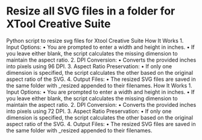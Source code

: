 # Resize all SVG files in a folder for XTool Creative Suite
Python script to resize svg files for Xtool Creative Suite
How It Works
	1.	Input Options:
	•	You are prompted to enter a width and height in inches.
	•	If you leave either blank, the script calculates the missing dimension to maintain the aspect ratio.
	2.	DPI Conversion:
	•	Converts the provided inches into pixels using 96 DPI.
	3.	Aspect Ratio Preservation:
	•	If only one dimension is specified, the script calculates the other based on the original aspect ratio of the SVG.
	4.	Output Files:
	•	The resized SVG files are saved in the same folder with _resized appended to their filenames.
 How It Works
	1.	Input Options:
	•	You are prompted to enter a width and height in inches.
	•	If you leave either blank, the script calculates the missing dimension to maintain the aspect ratio.
	2.	DPI Conversion:
	•	Converts the provided inches into pixels using 72 DPI.
	3.	Aspect Ratio Preservation:
	•	If only one dimension is specified, the script calculates the other based on the original aspect ratio of the SVG.
	4.	Output Files:
	•	The resized SVG files are saved in the same folder with _resized appended to their filenames.
